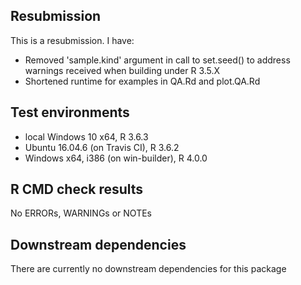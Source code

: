 ## Resubmission
This is a resubmission. I have:

* Removed 'sample.kind' argument in call to set.seed() to address warnings received when building under R 3.5.X
* Shortened runtime for examples in QA.Rd and plot.QA.Rd

## Test environments
* local Windows 10 x64, R 3.6.3
* Ubuntu 16.04.6 (on Travis CI), R 3.6.2
* Windows x64, i386 (on win-builder), R 4.0.0

## R CMD check results
No ERRORs, WARNINGs or NOTEs 

## Downstream dependencies
There are currently no downstream dependencies for this package
